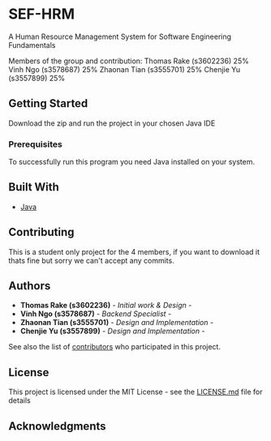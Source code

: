 # SEF-HRM
A Human Resource Management System for Software Engineering Fundamentals

Members of the group and contribution:
Thomas Rake (s3602236)  25%
Vinh Ngo (s3578687)     25%
Zhaonan Tian (s3555701) 25%
Chenjie Yu (s3557899)   25%

## Getting Started

Download the zip and run the project in your chosen Java IDE

### Prerequisites

To successfully run this program you need Java installed on your system. 

## Built With

* [Java](https://docs.oracle.com/javase/7/docs/api/)

## Contributing

This is a student only project for the 4 members, if you want to download it thats fine but sorry we can't accept any commits. 

## Authors

* **Thomas Rake (s3602236)** - *Initial work & Design* -
* **Vinh Ngo (s3578687)** - *Backend Specialist* - 
* **Zhaonan Tian (s3555701)** - *Design and Implementation* -
* **Chenjie Yu (s3557899)** - *Design and Implementation* - 

See also the list of [contributors](https://github.com/ThomasRake/SEF-HRM/graphs/contributors) who participated in this project.

## License

This project is licensed under the MIT License - see the [LICENSE.md](LICENSE.md) file for details

## Acknowledgments
